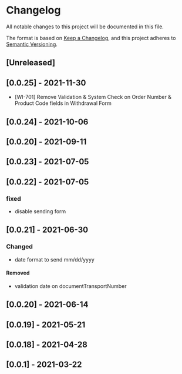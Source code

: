 # Changelog

All notable changes to this project will be documented in this file.

The format is based on [Keep a Changelog](https://keepachangelog.com/en/1.0.0/),
and this project adheres to [Semantic Versioning](https://semver.org/spec/v2.0.0.html).

## [Unreleased]
## [0.0.25] - 2021-11-30
- [WI-701] Remove Validation & System Check on Order Number & Product Code fields in Withdrawal Form

## [0.0.24] - 2021-10-06

## [0.0.20] - 2021-09-11

## [0.0.23] - 2021-07-05

## [0.0.22] - 2021-07-05
### fixed
- disable sending form
## [0.0.21] - 2021-06-30
### Changed
- date format to send mm/dd/yyyy
#### Removed
- validation date on documentTransportNumber
## [0.0.20] - 2021-06-14

## [0.0.19] - 2021-05-21

## [0.0.18] - 2021-04-28

## [0.0.1] - 2021-03-22
